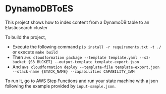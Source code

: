 # DynamoDBToES
This project shows how to index content from a DynamoDB table to an Elasticsearch cluster

To build the project, 

 * Execute the following command `pip install -r requirements.txt -t ./` or execute `make build`
 * Then `aws cloudformation package --template template.yaml --s3-bucket {S3_BUCKET} --output-template template-export.json`
 * And `aws cloudformation deploy --template-file template-export.json --stack-name {STACK_NAME} --capabilities CAPABILITY_IAM`
 
To run it, go to AWS Step Functions and run your state machine with a json following the example provided by `input-sample.json`.
 
